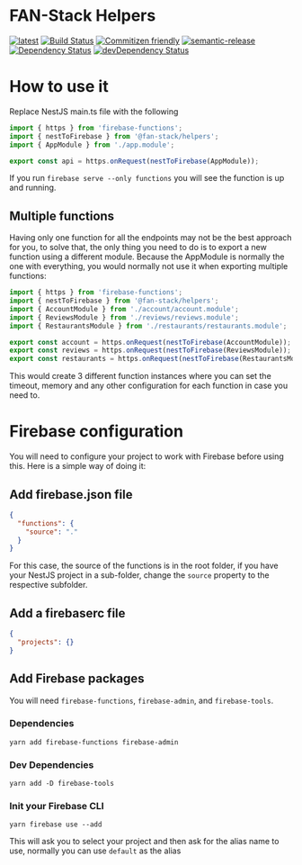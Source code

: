 # FAN-Stack Helpers

[![latest](https://img.shields.io/npm/v/%40fan-stack%2Fhelpers/latest.svg)](https://npmjs.com/package/@fan-stack/helpers)
[![Build Status](https://travis-ci.com/fan-stack/helpers.svg?branch=master)](https://travis-ci.com/fan-stack/helpers)
[![Commitizen friendly](https://img.shields.io/badge/commitizen-friendly-brightgreen.svg)](http://commitizen.github.io/cz-cli/)
[![semantic-release](https://img.shields.io/badge/%20%20%F0%9F%93%A6%F0%9F%9A%80-semantic--release-e10079.svg)](https://github.com/semantic-release/semantic-release)
[![Dependency Status](https://david-dm.org/fan-stack/helpers.svg)](https://david-dm.org/fan-stack/helpers)
[![devDependency Status](https://david-dm.org/fan-stack/helpers/dev-status.svg)](https://david-dm.org/fan-stack/helpers?type=dev)

# How to use it

Replace NestJS main.ts file with the following

```ts
import { https } from 'firebase-functions';
import { nestToFirebase } from '@fan-stack/helpers';
import { AppModule } from './app.module';

export const api = https.onRequest(nestToFirebase(AppModule));
```

If you run `firebase serve --only functions` you will see the function is up and running.

## Multiple functions

Having only one function for all the endpoints may not be the best approach for you, to solve that, the only thing you need to do is to export a new function using a different module. Because the AppModule is normally the one with everything, you would normally not use it when exporting multiple functions:

```ts
import { https } from 'firebase-functions';
import { nestToFirebase } from '@fan-stack/helpers';
import { AccountModule } from './account/account.module';
import { ReviewsModule } from './reviews/reviews.module';
import { RestaurantsModule } from './restaurants/restaurants.module';

export const account = https.onRequest(nestToFirebase(AccountModule));
export const reviews = https.onRequest(nestToFirebase(ReviewsModule));
export const restaurants = https.onRequest(nestToFirebase(RestaurantsModule));
```

This would create 3 different function instances where you can set the timeout, memory and any other configuration for each function in case you need to.

# Firebase configuration

You will need to configure your project to work with Firebase before using this. Here is a simple way of doing it:

## Add firebase.json file

```json
{
  "functions": {
    "source": "."
  }
}
```

For this case, the source of the functions is in the root folder, if you have your NestJS project in a sub-folder, change the `source` property to the respective subfolder.

## Add a firebaserc file

```json
{
  "projects": {}
}
```

## Add Firebase packages

You will need `firebase-functions`, `firebase-admin`, and `firebase-tools`.

### Dependencies

`yarn add firebase-functions firebase-admin`

### Dev Dependencies

`yarn add -D firebase-tools`

### Init your Firebase CLI

`yarn firebase use --add`

This will ask you to select your project and then ask for the alias name to use, normally you can use `default` as the alias
